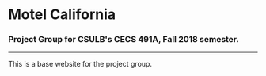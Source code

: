 # Motel California
### Project Group for CSULB's CECS 491A, Fall 2018 semester.
---
This is a base website for the project group.
